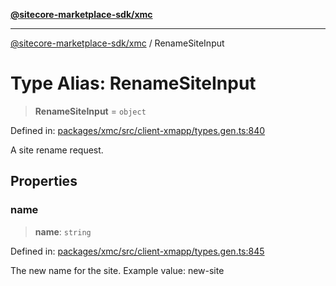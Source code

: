 [**@sitecore-marketplace-sdk/xmc**](../README.md)

***

[@sitecore-marketplace-sdk/xmc](../README.md) / RenameSiteInput

# Type Alias: RenameSiteInput

> **RenameSiteInput** = `object`

Defined in: [packages/xmc/src/client-xmapp/types.gen.ts:840](https://github.com/Sitecore/sitecore-marketplace-sdk/blob/af886e6134b8d1079ef5b8ef70b7eb2f1d9c8aeb/packages/xmc/src/client-xmapp/types.gen.ts#L840)

A site rename request.

## Properties

### name

> **name**: `string`

Defined in: [packages/xmc/src/client-xmapp/types.gen.ts:845](https://github.com/Sitecore/sitecore-marketplace-sdk/blob/af886e6134b8d1079ef5b8ef70b7eb2f1d9c8aeb/packages/xmc/src/client-xmapp/types.gen.ts#L845)

The new name for the site.
Example value: new-site
